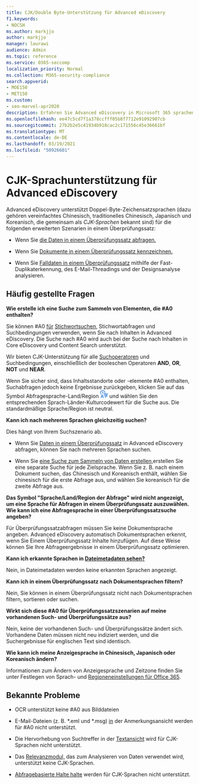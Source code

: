 ```yaml
---
title: CJK/Double Byte-Unterstützung für Advanced eDiscovery
f1.keywords:
- NOCSH
ms.author: markjjo
author: markjjo
manager: laurawi
audience: Admin
ms.topic: reference
ms.service: O365-seccomp
localization_priority: Normal
ms.collection: M365-security-compliance
search.appverid:
- MOE150
- MET150
ms.custom:
- seo-marvel-apr2020
description: Erfahren Sie Advanced eDiscovery in Microsoft 365 sprachen Chinesisch, Japanisch und Koreanisch (CJK) unterstützt, die einen Doppel-Byte-Zeichensatz verwenden.
ms.openlocfilehash: ee47c5cd7f1a378ccfff05b8f7712e91092907cb
ms.sourcegitcommit: 27b2b2e5c41934b918cac2c171556c45e36661bf
ms.translationtype: MT
ms.contentlocale: de-DE
ms.lasthandoff: 03/19/2021
ms.locfileid: "50926601"
---
```

# <a name="cjk-language-support-for-advanced-ediscovery"></a>CJK-Sprachunterstützung für Advanced eDiscovery

Advanced eDiscovery unterstützt Doppel-Byte-Zeichensatzsprachen (dazu gehören vereinfachtes Chinesisch, traditionelles Chinesisch, Japanisch und Koreanisch, die gemeinsam als *CJK-Sprachen* bekannt sind) für die folgenden erweiterten Szenarien in einem Überprüfungssatz:

- Wenn Sie [die Daten in einem Überprüfungssatz abfragen.](review-set-search.md)

- Wenn Sie [Dokumente in einem Überprüfungssatz kennzeichnen.](tagging-documents.md)

- Wenn Sie [Falldaten in einem Überprüfungssatz](analyzing-data-in-review-set.md) mithilfe der Fast-Duplikaterkennung, des E-Mail-Threadings und der Designsanalyse analysieren.

## <a name="frequently-asked-questions"></a>Häufig gestellte Fragen

**Wie erstelle ich eine Suche zum Sammeln von Elementen, die #A0 enthalten?**

Sie können #A0 [für](building-search-queries.md#keyword-searches) [Stichwortsuchen,](keyword-queries-and-search-conditions.md) Stichwortabfragen und Suchbedingungen verwenden, wenn Sie nach Inhalten in Advanced eDiscovery. Die Suche nach #A0 wird auch bei der Suche nach Inhalten in Core eDiscovery und Content Search unterstützt.

Wir bieten CJK-Unterstützung für [](keyword-queries-and-search-conditions.md#search-conditions)alle [Suchoperatoren](keyword-queries-and-search-conditions.md#search-operators) und Suchbedingungen, einschließlich der booleschen Operatoren **AND**, **OR**, **NOT** und **NEAR**.

Wenn Sie sicher sind, dass Inhaltsstandorte oder -elemente #A0 enthalten, Suchabfragen jedoch keine Ergebnisse zurückgeben, klicken Sie auf das Symbol Abfragesprache-Land/Region ![Abfragesprache-Land/Region-Symbol in der Inhaltssuche](../media/8d4b60c8-e1f1-40f9-88ae-ee2a7eca0886.png) und wählen Sie den entsprechenden Sprach-Länder-Kulturcodewert für die Suche aus. Die standardmäßige Sprache/Region ist neutral.

**Kann ich nach mehreren Sprachen gleichzeitig suchen?**

Dies hängt von Ihrem Suchszenario ab.

- Wenn Sie [Daten in einem Überprüfungssatz](review-set-search.md) in Advanced eDiscovery abfragen, können Sie nach mehreren Sprachen suchen.

- Wenn Sie [eine Suche zum Sammeln von Daten erstellen,](create-search-to-collect-data.md)erstellen Sie eine separate Suche für jede Zielsprache. Wenn Sie z. B. nach einem Dokument suchen, das Chinesisch und Koreanisch enthält, wählen Sie chinesisch für die erste Abfrage aus, und wählen Sie koreanisch für die zweite Abfrage aus.

**Das Symbol "Sprache/Land/Region der Abfrage" wird nicht angezeigt, um eine Sprache für Abfragen in einem Überprüfungssatz auszuwählen. Wie kann ich eine Abfragesprache in einer Überprüfungssatzsuche angeben?**

Für Überprüfungssatzabfragen müssen Sie keine Dokumentsprache angeben. Advanced eDiscovery automatisch Dokumentsprachen erkennt, wenn Sie Einem Überprüfungssatz Inhalte hinzufügen. Auf diese Weise können Sie Ihre Abfrageergebnisse in einem Überprüfungssatz optimieren.

**Kann ich erkannte Sprachen in [Dateimetadaten sehen?](view-documents-in-review-set.md#file-metadata)**

Nein, in Dateimetadaten werden keine erkannten Sprachen angezeigt.

**Kann ich in einem Überprüfungssatz nach Dokumentsprachen filtern?**

Nein, Sie können in einem Überprüfungssatz nicht nach Dokumentsprachen filtern, sortieren oder suchen.

**Wirkt sich diese #A0 für Überprüfungssatzszenarien auf meine vorhandenen Such- und Überprüfungssätze aus?**

Nein, keine der vorhandenen Such- und Überprüfungssätze ändert sich. Vorhandene Daten müssen nicht neu indiziert werden, und die Suchergebnisse für englischen Text sind identisch.

**Wie kann ich meine Anzeigesprache in Chinesisch, Japanisch oder Koreanisch ändern?**

Informationen zum Ändern von Anzeigesprache und Zeitzone finden Sie unter Festlegen von Sprach- und [Regioneneinstellungen für Office 365](/office365/troubleshoot/access-management/set-language-and-region).

## <a name="known-issues"></a>Bekannte Probleme

- OCR unterstützt keine #A0 aus Bilddateien

- E-Mail-Dateien (z. B. *.eml und *.msg) [in](view-documents-in-review-set.md#annotate-view) der Anmerkungsansicht werden für #A0 nicht unterstützt.

- Die Hervorhebung von Suchtreffer in der [Textansicht](view-documents-in-review-set.md#text-view) wird für CJK-Sprachen nicht unterstützt.

- Das [Relevanzmodul,](using-relevance.md) das zum Analysieren von Daten verwendet wird, unterstützt keine CJK-Sprachen.

- [Abfragebasierte Halte halte](managing-holds.md#manage-non-custodial-holds) werden für CJK-Sprachen nicht unterstützt.